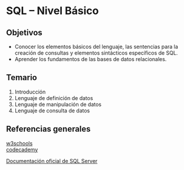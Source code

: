 # SQL – Nivel Básico

## Objetivos

- Conocer los elementos básicos del lenguaje, las sentencias para la creación de consultas y elementos sintácticos específicos de SQL.
- Aprender los fundamentos de las bases de datos relacionales.

## Temario

1. Introducción
2. Lenguaje de definición de datos
3. Lenguaje de manipulación de datos
4. Lenguaje de consulta de datos

## Referencias generales

[w3schools](https://www.w3schools.com/sql/default.asp)  
[codecademy](https://www.codecademy.com/learn/learn-sql)

[Documentación oficial de SQL Server](https://learn.microsoft.com/es-es/sql/sql-server/?view=sql-server-ver16)